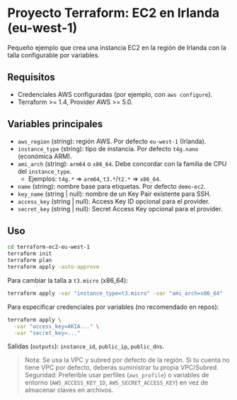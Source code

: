 # Proyecto Terraform: EC2 en Irlanda (eu-west-1)

Pequeño ejemplo que crea una instancia EC2 en la región de Irlanda con la talla configurable por variables.

## Requisitos
- Credenciales AWS configuradas (por ejemplo, con `aws configure`).
- Terraform >= 1.4, Provider AWS >= 5.0.

## Variables principales
- `aws_region` (string): región AWS. Por defecto `eu-west-1` (Irlanda).
- `instance_type` (string): tipo de instancia. Por defecto `t4g.nano` (económica ARM).
- `ami_arch` (string): `arm64` o `x86_64`. Debe concordar con la familia de CPU del `instance_type`.
  - Ejemplos: `t4g.*` => `arm64`, `t3.*`/`t2.*` => `x86_64`.
- `name` (string): nombre base para etiquetas. Por defecto `demo-ec2`.
- `key_name` (string | null): nombre de un Key Pair existente para SSH.
- `access_key` (string | null): Access Key ID opcional para el provider.
- `secret_key` (string | null): Secret Access Key opcional para el provider.

## Uso
```bash
cd terraform-ec2-eu-west-1
terraform init
terraform plan
terraform apply -auto-approve
```

Para cambiar la talla a `t3.micro` (x86_64):
```bash
terraform apply -var "instance_type=t3.micro" -var "ami_arch=x86_64"
```

Para especificar credenciales por variables (no recomendado en repos):
```bash
terraform apply \
  -var "access_key=AKIA..." \
  -var "secret_key=..."
```

Salidas (`outputs`): `instance_id`, `public_ip`, `public_dns`.

> Nota: Se usa la VPC y subred por defecto de la región. Si tu cuenta no tiene VPC por defecto, deberás suministrar tu propia VPC/Subred.
> Seguridad: Preferible usar perfiles (`aws_profile`) o variables de entorno (`AWS_ACCESS_KEY_ID`, `AWS_SECRET_ACCESS_KEY`) en vez de almacenar claves en archivos.
